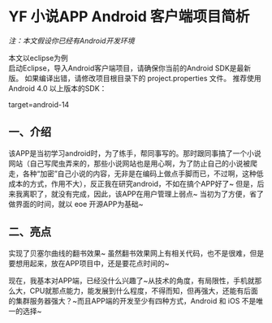 
# **YF 小说APP Android 客户端项目简析** #

*注：本文假设你已经有Android开发环境*

本文以eclipse为例<br>
启动Eclipse，导入Android客户端项目，请确保你当前的Android SDK是最新版。
如果编译出错，请修改项目根目录下的 project.properties 文件。
推荐使用Android 4.0 以上版本的SDK：<br>

target=android-14
## **一、介绍** ##
该APP是当初学习android时，为了练手，帮同事写的。那时跟同事搞了一个小说网站（自己写爬虫弄来的，那些小说网站也是用心啊，为了防止自己的小说被爬走，各种“加密”自己小说的内容，无非是在编码上做点手脚而已，不过啊，这种低成本的方式，作用不大），反正我在研究android，不如在搞个APP好了~
但是，后来我离职了，就没有完成，因此，该APP在用户管理上弱点~
当初为了方便，省了做界面的时间，就以 eoe 开源APP为基础~

## **二、亮点** ##
实现了贝塞尔曲线的翻书效果~
虽然翻书效果网上有相关代码，也不是很难，但是要想用起来，放在APP项目中，还是要花点时间的~

现在，我基本对APP端，已经没什么兴趣了~从技术的角度，有局限性，手机就那么大，CPU就那点能力，能发展到什么程度，不得而知，但再强大，还能有后面的集群服务器强大？~而且APP端的开发至少有四种方式，Android 和 iOS 不是唯一的选择~



